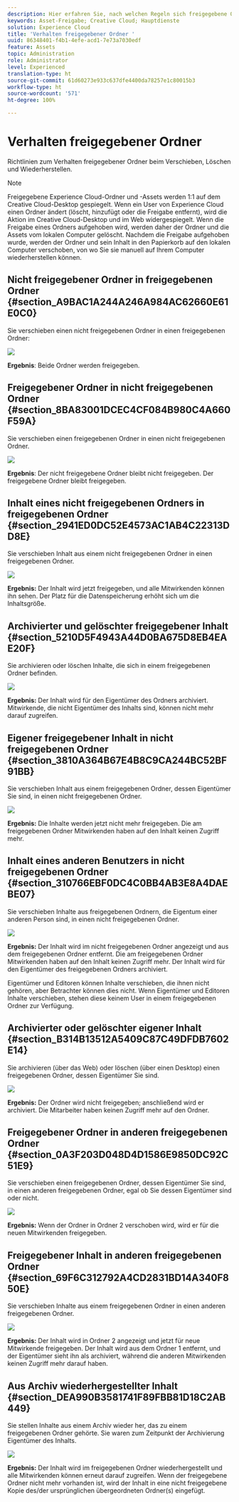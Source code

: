 ```yaml
---
description: Hier erfahren Sie, nach welchen Regeln sich freigegebene Ordner beim Verschieben, Löschen und Wiederherstellen in Experience Cloud verhalten.
keywords: Asset-Freigabe; Creative Cloud; Hauptdienste
solution: Experience Cloud
title: 'Verhalten freigegebener Ordner '
uuid: 86348401-f4b1-4efe-acd1-7e73a7030edf
feature: Assets
topic: Administration
role: Administrator
level: Experienced
translation-type: ht
source-git-commit: 61d60273e933c637dfe4400da78257e1c80015b3
workflow-type: ht
source-wordcount: '571'
ht-degree: 100%

---
```



# Verhalten freigegebener Ordner

Richtlinien zum Verhalten freigegebener Ordner beim Verschieben, Löschen und Wiederherstellen.

>[!NOTE]
>
>Freigegebene Experience Cloud-Ordner und -Assets werden 1:1 auf dem Creative Cloud-Desktop gespiegelt. Wenn ein User von Experience Cloud einen Ordner ändert (löscht, hinzufügt oder die Freigabe entfernt), wird die Aktion im Creative Cloud-Desktop und im Web widergespiegelt. Wenn die Freigabe eines Ordners aufgehoben wird, werden daher der Ordner und die Assets vom lokalen Computer gelöscht. Nachdem die Freigabe aufgehoben wurde, werden der Ordner und sein Inhalt in den Papierkorb auf den lokalen Computer verschoben, von wo Sie sie manuell auf Ihrem Computer wiederherstellen können.

## Nicht freigegebener Ordner in freigegebenen Ordner {#section_A9BAC1A244A246A984AC62660E61E0C0}

Sie verschieben einen nicht freigegebenen Ordner in einen freigegebenen Ordner:

![](assets/01_assets_move.png)

**Ergebnis**: Beide Ordner werden freigegeben.

## Freigegebener Ordner in nicht freigegebenen Ordner {#section_8BA83001DCEC4CF084B980C4A660F59A}

Sie verschieben einen freigegebenen Ordner in einen nicht freigegebenen Ordner.

![](assets/02_assets_move.png)

**Ergebnis**: Der nicht freigegebene Ordner bleibt nicht freigegeben. Der freigegebene Ordner bleibt freigegeben.

## Inhalt eines nicht freigegebenen Ordners in freigegebenen Ordner {#section_2941ED0DC52E4573AC1AB4C22313DD8E}

Sie verschieben Inhalt aus einem nicht freigegebenen Ordner in einen freigegebenen Ordner.

![](assets/03_assets_move.png)

**Ergebnis:** Der Inhalt wird jetzt freigegeben, und alle Mitwirkenden können ihn sehen. Der Platz für die Datenspeicherung erhöht sich um die Inhaltsgröße.

## Archivierter und gelöschter freigegebener Inhalt {#section_5210D5F4943A44D0BA675D8EB4EAE20F}

Sie archivieren oder löschen Inhalte, die sich in einem freigegebenen Ordner befinden.

![](assets/04_assets_move.png)

**Ergebnis:** Der Inhalt wird für den Eigentümer des Ordners archiviert. Mitwirkende, die nicht Eigentümer des Inhalts sind, können nicht mehr darauf zugreifen.

## Eigener freigegebener Inhalt in nicht freigegebenen Ordner {#section_3810A364B67E4B8C9CA244BC52BF91BB}

Sie verschieben Inhalt aus einem freigegebenen Ordner, dessen Eigentümer Sie sind, in einen nicht freigegebenen Ordner.

![](assets/05_assets_move.png)

**Ergebnis:** Die Inhalte werden jetzt nicht mehr freigegeben. Die am freigegebenen Ordner Mitwirkenden haben auf den Inhalt keinen Zugriff mehr.

## Inhalt eines anderen Benutzers in nicht freigegebenen Ordner {#section_310766EBF0DC4C0BB4AB3E8A4DAEBE07}

Sie verschieben Inhalte aus freigegebenen Ordnern, die Eigentum einer anderen Person sind, in einen nicht freigegebenen Ordner.

![](assets/06_assets_move.png)

**Ergebnis:** Der Inhalt wird im nicht freigegebenen Ordner angezeigt und aus dem freigegebenen Ordner entfernt. Die am freigegebenen Ordner Mitwirkenden haben auf den Inhalt keinen Zugriff mehr. Der Inhalt wird für den Eigentümer des freigegebenen Ordners archiviert.

Eigentümer und Editoren können Inhalte verschieben, die ihnen nicht gehören, aber Betrachter können dies nicht. Wenn Eigentümer und Editoren Inhalte verschieben, stehen diese keinem User in einem freigegebenen Ordner zur Verfügung.

## Archivierter oder gelöschter eigener Inhalt {#section_B314B13512A5409C87C49DFDB7602E14}

Sie archivieren (über das Web) oder löschen (über einen Desktop) einen freigegebenen Ordner, dessen Eigentümer Sie sind.

![](assets/07_assets_move.png)

**Ergebnis:** Der Ordner wird nicht freigegeben; anschließend wird er archiviert. Die Mitarbeiter haben keinen Zugriff mehr auf den Ordner.

## Freigegebener Ordner in anderen freigegebenen Ordner {#section_0A3F203D048D4D1586E9850DC92C51E9}

Sie verschieben einen freigegebenen Ordner, dessen Eigentümer Sie sind, in einen anderen freigegebenen Ordner, egal ob Sie dessen Eigentümer sind oder nicht.

![](assets/09_assets_move.png)

**Ergebnis:** Wenn der Ordner in Ordner 2 verschoben wird, wird er für die neuen Mitwirkenden freigegeben.

## Freigegebener Inhalt in anderen freigegebenen Ordner {#section_69F6C312792A4CD2831BD14A340F850E}

Sie verschieben Inhalte aus einem freigegebenen Ordner in einen anderen freigegebenen Ordner.

![](assets/11_assets_move.png)

**Ergebnis:** Der Inhalt wird in Ordner 2 angezeigt und jetzt für neue Mitwirkende freigegeben. Der Inhalt wird aus dem Ordner 1 entfernt, und der Eigentümer sieht ihn als archiviert, während die anderen Mitwirkenden keinen Zugriff mehr darauf haben.

## Aus Archiv wiederhergestellter Inhalt {#section_DEA990B3581741F89FBB81D18C2AB449}

Sie stellen Inhalte aus einem Archiv wieder her, das zu einem freigegebenen Ordner gehörte. Sie waren zum Zeitpunkt der Archivierung Eigentümer des Inhalts.

![](assets/12_assets_move.png)

**Ergebnis:** Der Inhalt wird im freigegebenen Ordner wiederhergestellt und alle Mitwirkenden können erneut darauf zugreifen. Wenn der freigegebene Ordner nicht mehr vorhanden ist, wird der Inhalt in eine nicht freigegebene Kopie des/der ursprünglichen übergeordneten Ordner(s) eingefügt.
